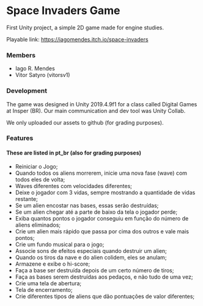 # Space Invaders Game
First Unity project, a simple 2D game made for engine studies.

Playable link: https://iagomendes.itch.io/space-invaders

### Members
- Iago R. Mendes
- Vitor Satyro (vitorsv1)

### Development
The game was designed in Unity 2019.4.9f1 for a class called Digital Games at Insper (BR). Our main communication and dev tool was Unity Collab.

We only uploaded our assets to github (for grading purposes).

### Features
#### These are listed in pt_br (also for grading purposes)

- Reiniciar o Jogo; 
- Quando todos os aliens morrerem, inicie uma nova fase (wave) com todos eles de volta;
- Waves diferentes com velocidades diferentes;
- Deixe o jogador com 3 vidas, sempre mostrando a quantidade de vidas restante; 
- Se um alien encostar nas bases, essas serão destruídas; 
- Se um alien chegar até a parte de baixo da tela o jogador perde;
- Exiba quantos pontos o jogador conseguiu em função do número de aliens eliminados; 
- Crie um alien mais rápido que passa por cima dos outros e vale mais pontos; 
- Crie um fundo musical para o jogo; 
- Associe sons de efeitos especiais quando destruir um alien; 
- Quando os tiros da nave e do alien colidem, eles se anulam; 
- Armazene e exibe o hi-score; 
- Faça a base ser destruída depois de um certo número de tiros; 
- Faça as bases serem destruídas aos pedaços, e não tudo de uma vez; 
- Crie uma tela de abertura; 
- Tela de encerramento;
- Crie diferentes tipos de aliens que dão pontuações de valor diferentes;
